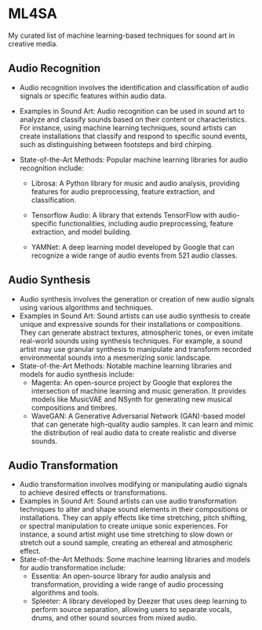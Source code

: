 # ML4SA
My curated list of machine learning-based techniques for sound art in creative media.

## Audio Recognition

- Audio recognition involves the identification and classification of audio signals or specific features within audio data.

- Examples in Sound Art: Audio recognition can be used in sound art to analyze and classify sounds based on their content or characteristics. For instance, using machine learning techniques, sound artists can create installations that classify and respond to specific sound events, such as distinguishing between footsteps and bird chirping.

- State-of-the-Art Methods: Popular machine learning libraries for audio recognition include:

  - Librosa: A Python library for music and audio analysis, providing features for audio preprocessing, feature extraction, and classification.

  - Tensorflow Audio: A library that extends TensorFlow with audio-specific functionalities, including audio preprocessing, feature extraction, and model building.

  - YAMNet: A deep learning model developed by Google that can recognize a wide range of audio events from 521 audio classes.

 

## Audio Synthesis

- Audio synthesis involves the generation or creation of new audio signals using various algorithms and techniques.
- Examples in Sound Art: Sound artists can use audio synthesis to create unique and expressive sounds for their installations or compositions. They can generate abstract textures, atmospheric tones, or even imitate real-world sounds using synthesis techniques. For example, a sound artist may use granular synthesis to manipulate and transform recorded environmental sounds into a mesmerizing sonic landscape.
- State-of-the-Art Methods: Notable machine learning libraries and models for audio synthesis include:
  - Magenta: An open-source project by Google that explores the intersection of machine learning and music generation. It provides models like MusicVAE and NSynth for generating new musical compositions and timbres.
  - WaveGAN: A Generative Adversarial Network (GAN)-based model that can generate high-quality audio samples. It can learn and mimic the distribution of real audio data to create realistic and diverse sounds.

## Audio Transformation

- Audio transformation involves modifying or manipulating audio signals to achieve desired effects or transformations.
- Examples in Sound Art: Sound artists can use audio transformation techniques to alter and shape sound elements in their compositions or installations. They can apply effects like time stretching, pitch shifting, or spectral manipulation to create unique sonic experiences. For instance, a sound artist might use time stretching to slow down or stretch out a sound sample, creating an ethereal and atmospheric effect.
- State-of-the-Art Methods: Some machine learning libraries and models for audio transformation include:
  - Essentia: An open-source library for audio analysis and transformation, providing a wide range of audio processing algorithms and tools.
  - Spleeter: A library developed by Deezer that uses deep learning to perform source separation, allowing users to separate vocals, drums, and other sound sources from mixed audio.
